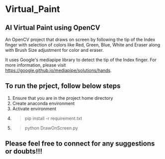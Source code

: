 # Virtual_Paint

## AI Virtual Paint using OpenCV

An OpenCV project that draws on screen by following the tip of the Index finger with selection of colors like Red, Green, Blue, White and Eraser along with Brush Size adjustment for color and eraser.

It uses Google's mediapipe library to detect the tip of the Index finger. For more information, please visit https://google.github.io/mediapipe/solutions/hands.

## To run the prject, follow below steps
1. Ensure that you are in the project home directory
2. Create anaconda environment
3. Activate environment
4. >pip install -r requirement.txt
5. >python DrawOnScreen.py

## Please feel free to connect for any suggestions or doubts!!!
